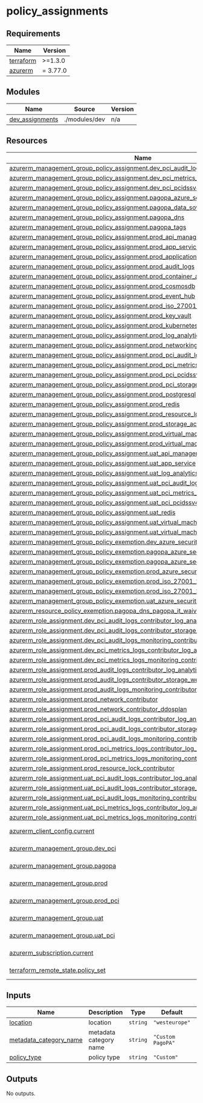# policy_assignments

<!-- markdownlint-disable -->
<!-- BEGINNING OF PRE-COMMIT-TERRAFORM DOCS HOOK -->
## Requirements

| Name | Version |
|------|---------|
| <a name="requirement_terraform"></a> [terraform](#requirement\_terraform) | >=1.3.0 |
| <a name="requirement_azurerm"></a> [azurerm](#requirement\_azurerm) | = 3.77.0 |

## Modules

| Name | Source | Version |
|------|--------|---------|
| <a name="module_dev_assignments"></a> [dev\_assignments](#module\_dev\_assignments) | ./modules/dev | n/a |

## Resources

| Name | Type |
|------|------|
| [azurerm_management_group_policy_assignment.dev_pci_audit_logs](https://registry.terraform.io/providers/hashicorp/azurerm/3.77.0/docs/resources/management_group_policy_assignment) | resource |
| [azurerm_management_group_policy_assignment.dev_pci_metrics_logs](https://registry.terraform.io/providers/hashicorp/azurerm/3.77.0/docs/resources/management_group_policy_assignment) | resource |
| [azurerm_management_group_policy_assignment.dev_pci_pcidssv4](https://registry.terraform.io/providers/hashicorp/azurerm/3.77.0/docs/resources/management_group_policy_assignment) | resource |
| [azurerm_management_group_policy_assignment.pagopa_azure_security_benchmark](https://registry.terraform.io/providers/hashicorp/azurerm/3.77.0/docs/resources/management_group_policy_assignment) | resource |
| [azurerm_management_group_policy_assignment.pagopa_data_sovereignty_eu](https://registry.terraform.io/providers/hashicorp/azurerm/3.77.0/docs/resources/management_group_policy_assignment) | resource |
| [azurerm_management_group_policy_assignment.pagopa_dns](https://registry.terraform.io/providers/hashicorp/azurerm/3.77.0/docs/resources/management_group_policy_assignment) | resource |
| [azurerm_management_group_policy_assignment.pagopa_tags](https://registry.terraform.io/providers/hashicorp/azurerm/3.77.0/docs/resources/management_group_policy_assignment) | resource |
| [azurerm_management_group_policy_assignment.prod_api_management](https://registry.terraform.io/providers/hashicorp/azurerm/3.77.0/docs/resources/management_group_policy_assignment) | resource |
| [azurerm_management_group_policy_assignment.prod_app_service](https://registry.terraform.io/providers/hashicorp/azurerm/3.77.0/docs/resources/management_group_policy_assignment) | resource |
| [azurerm_management_group_policy_assignment.prod_application_gateway](https://registry.terraform.io/providers/hashicorp/azurerm/3.77.0/docs/resources/management_group_policy_assignment) | resource |
| [azurerm_management_group_policy_assignment.prod_audit_logs](https://registry.terraform.io/providers/hashicorp/azurerm/3.77.0/docs/resources/management_group_policy_assignment) | resource |
| [azurerm_management_group_policy_assignment.prod_container_apps](https://registry.terraform.io/providers/hashicorp/azurerm/3.77.0/docs/resources/management_group_policy_assignment) | resource |
| [azurerm_management_group_policy_assignment.prod_cosmosdb](https://registry.terraform.io/providers/hashicorp/azurerm/3.77.0/docs/resources/management_group_policy_assignment) | resource |
| [azurerm_management_group_policy_assignment.prod_event_hub](https://registry.terraform.io/providers/hashicorp/azurerm/3.77.0/docs/resources/management_group_policy_assignment) | resource |
| [azurerm_management_group_policy_assignment.prod_iso_27001_2013](https://registry.terraform.io/providers/hashicorp/azurerm/3.77.0/docs/resources/management_group_policy_assignment) | resource |
| [azurerm_management_group_policy_assignment.prod_key_vault](https://registry.terraform.io/providers/hashicorp/azurerm/3.77.0/docs/resources/management_group_policy_assignment) | resource |
| [azurerm_management_group_policy_assignment.prod_kubernetes](https://registry.terraform.io/providers/hashicorp/azurerm/3.77.0/docs/resources/management_group_policy_assignment) | resource |
| [azurerm_management_group_policy_assignment.prod_log_analytics](https://registry.terraform.io/providers/hashicorp/azurerm/3.77.0/docs/resources/management_group_policy_assignment) | resource |
| [azurerm_management_group_policy_assignment.prod_networking](https://registry.terraform.io/providers/hashicorp/azurerm/3.77.0/docs/resources/management_group_policy_assignment) | resource |
| [azurerm_management_group_policy_assignment.prod_pci_audit_logs](https://registry.terraform.io/providers/hashicorp/azurerm/3.77.0/docs/resources/management_group_policy_assignment) | resource |
| [azurerm_management_group_policy_assignment.prod_pci_metrics_logs](https://registry.terraform.io/providers/hashicorp/azurerm/3.77.0/docs/resources/management_group_policy_assignment) | resource |
| [azurerm_management_group_policy_assignment.prod_pci_pcidssv4](https://registry.terraform.io/providers/hashicorp/azurerm/3.77.0/docs/resources/management_group_policy_assignment) | resource |
| [azurerm_management_group_policy_assignment.prod_pci_storage_account](https://registry.terraform.io/providers/hashicorp/azurerm/3.77.0/docs/resources/management_group_policy_assignment) | resource |
| [azurerm_management_group_policy_assignment.prod_postgresql](https://registry.terraform.io/providers/hashicorp/azurerm/3.77.0/docs/resources/management_group_policy_assignment) | resource |
| [azurerm_management_group_policy_assignment.prod_redis](https://registry.terraform.io/providers/hashicorp/azurerm/3.77.0/docs/resources/management_group_policy_assignment) | resource |
| [azurerm_management_group_policy_assignment.prod_resource_lock](https://registry.terraform.io/providers/hashicorp/azurerm/3.77.0/docs/resources/management_group_policy_assignment) | resource |
| [azurerm_management_group_policy_assignment.prod_storage_account](https://registry.terraform.io/providers/hashicorp/azurerm/3.77.0/docs/resources/management_group_policy_assignment) | resource |
| [azurerm_management_group_policy_assignment.prod_virtual_machine](https://registry.terraform.io/providers/hashicorp/azurerm/3.77.0/docs/resources/management_group_policy_assignment) | resource |
| [azurerm_management_group_policy_assignment.prod_virtual_machine_scael_set](https://registry.terraform.io/providers/hashicorp/azurerm/3.77.0/docs/resources/management_group_policy_assignment) | resource |
| [azurerm_management_group_policy_assignment.uat_api_management](https://registry.terraform.io/providers/hashicorp/azurerm/3.77.0/docs/resources/management_group_policy_assignment) | resource |
| [azurerm_management_group_policy_assignment.uat_app_service](https://registry.terraform.io/providers/hashicorp/azurerm/3.77.0/docs/resources/management_group_policy_assignment) | resource |
| [azurerm_management_group_policy_assignment.uat_log_analytics](https://registry.terraform.io/providers/hashicorp/azurerm/3.77.0/docs/resources/management_group_policy_assignment) | resource |
| [azurerm_management_group_policy_assignment.uat_pci_audit_logs](https://registry.terraform.io/providers/hashicorp/azurerm/3.77.0/docs/resources/management_group_policy_assignment) | resource |
| [azurerm_management_group_policy_assignment.uat_pci_metrics_logs](https://registry.terraform.io/providers/hashicorp/azurerm/3.77.0/docs/resources/management_group_policy_assignment) | resource |
| [azurerm_management_group_policy_assignment.uat_pci_pcidssv4](https://registry.terraform.io/providers/hashicorp/azurerm/3.77.0/docs/resources/management_group_policy_assignment) | resource |
| [azurerm_management_group_policy_assignment.uat_redis](https://registry.terraform.io/providers/hashicorp/azurerm/3.77.0/docs/resources/management_group_policy_assignment) | resource |
| [azurerm_management_group_policy_assignment.uat_virtual_machine](https://registry.terraform.io/providers/hashicorp/azurerm/3.77.0/docs/resources/management_group_policy_assignment) | resource |
| [azurerm_management_group_policy_assignment.uat_virtual_machine_scael_set](https://registry.terraform.io/providers/hashicorp/azurerm/3.77.0/docs/resources/management_group_policy_assignment) | resource |
| [azurerm_management_group_policy_exemption.dev_azure_security_benchmark_waiver](https://registry.terraform.io/providers/hashicorp/azurerm/3.77.0/docs/resources/management_group_policy_exemption) | resource |
| [azurerm_management_group_policy_exemption.pagopa_azure_security_benchmark_mitigated](https://registry.terraform.io/providers/hashicorp/azurerm/3.77.0/docs/resources/management_group_policy_exemption) | resource |
| [azurerm_management_group_policy_exemption.pagopa_azure_security_benchmark_waiver](https://registry.terraform.io/providers/hashicorp/azurerm/3.77.0/docs/resources/management_group_policy_exemption) | resource |
| [azurerm_management_group_policy_exemption.prod_azure_security_benchmark_waiver](https://registry.terraform.io/providers/hashicorp/azurerm/3.77.0/docs/resources/management_group_policy_exemption) | resource |
| [azurerm_management_group_policy_exemption.prod_iso_27001_2013_mitigated](https://registry.terraform.io/providers/hashicorp/azurerm/3.77.0/docs/resources/management_group_policy_exemption) | resource |
| [azurerm_management_group_policy_exemption.prod_iso_27001_2013_waiver](https://registry.terraform.io/providers/hashicorp/azurerm/3.77.0/docs/resources/management_group_policy_exemption) | resource |
| [azurerm_management_group_policy_exemption.uat_azure_security_benchmark_waiver](https://registry.terraform.io/providers/hashicorp/azurerm/3.77.0/docs/resources/management_group_policy_exemption) | resource |
| [azurerm_resource_policy_exemption.pagopa_dns_pagopa_it_waiver](https://registry.terraform.io/providers/hashicorp/azurerm/3.77.0/docs/resources/resource_policy_exemption) | resource |
| [azurerm_role_assignment.dev_pci_audit_logs_contributor_log_analytics](https://registry.terraform.io/providers/hashicorp/azurerm/3.77.0/docs/resources/role_assignment) | resource |
| [azurerm_role_assignment.dev_pci_audit_logs_contributor_storage_westeurope](https://registry.terraform.io/providers/hashicorp/azurerm/3.77.0/docs/resources/role_assignment) | resource |
| [azurerm_role_assignment.dev_pci_audit_logs_monitoring_contributor](https://registry.terraform.io/providers/hashicorp/azurerm/3.77.0/docs/resources/role_assignment) | resource |
| [azurerm_role_assignment.dev_pci_metrics_logs_contributor_log_analytics](https://registry.terraform.io/providers/hashicorp/azurerm/3.77.0/docs/resources/role_assignment) | resource |
| [azurerm_role_assignment.dev_pci_metrics_logs_monitoring_contributor](https://registry.terraform.io/providers/hashicorp/azurerm/3.77.0/docs/resources/role_assignment) | resource |
| [azurerm_role_assignment.prod_audit_logs_contributor_log_analytics](https://registry.terraform.io/providers/hashicorp/azurerm/3.77.0/docs/resources/role_assignment) | resource |
| [azurerm_role_assignment.prod_audit_logs_contributor_storage_westeurope](https://registry.terraform.io/providers/hashicorp/azurerm/3.77.0/docs/resources/role_assignment) | resource |
| [azurerm_role_assignment.prod_audit_logs_monitoring_contributor](https://registry.terraform.io/providers/hashicorp/azurerm/3.77.0/docs/resources/role_assignment) | resource |
| [azurerm_role_assignment.prod_network_contributor](https://registry.terraform.io/providers/hashicorp/azurerm/3.77.0/docs/resources/role_assignment) | resource |
| [azurerm_role_assignment.prod_network_contributor_ddosplan](https://registry.terraform.io/providers/hashicorp/azurerm/3.77.0/docs/resources/role_assignment) | resource |
| [azurerm_role_assignment.prod_pci_audit_logs_contributor_log_analytics](https://registry.terraform.io/providers/hashicorp/azurerm/3.77.0/docs/resources/role_assignment) | resource |
| [azurerm_role_assignment.prod_pci_audit_logs_contributor_storage_westeurope](https://registry.terraform.io/providers/hashicorp/azurerm/3.77.0/docs/resources/role_assignment) | resource |
| [azurerm_role_assignment.prod_pci_audit_logs_monitoring_contributor](https://registry.terraform.io/providers/hashicorp/azurerm/3.77.0/docs/resources/role_assignment) | resource |
| [azurerm_role_assignment.prod_pci_metrics_logs_contributor_log_analytics](https://registry.terraform.io/providers/hashicorp/azurerm/3.77.0/docs/resources/role_assignment) | resource |
| [azurerm_role_assignment.prod_pci_metrics_logs_monitoring_contributor](https://registry.terraform.io/providers/hashicorp/azurerm/3.77.0/docs/resources/role_assignment) | resource |
| [azurerm_role_assignment.prod_resource_lock_contributor](https://registry.terraform.io/providers/hashicorp/azurerm/3.77.0/docs/resources/role_assignment) | resource |
| [azurerm_role_assignment.uat_pci_audit_logs_contributor_log_analytics](https://registry.terraform.io/providers/hashicorp/azurerm/3.77.0/docs/resources/role_assignment) | resource |
| [azurerm_role_assignment.uat_pci_audit_logs_contributor_storage_westeurope](https://registry.terraform.io/providers/hashicorp/azurerm/3.77.0/docs/resources/role_assignment) | resource |
| [azurerm_role_assignment.uat_pci_audit_logs_monitoring_contributor](https://registry.terraform.io/providers/hashicorp/azurerm/3.77.0/docs/resources/role_assignment) | resource |
| [azurerm_role_assignment.uat_pci_metrics_logs_contributor_log_analytics](https://registry.terraform.io/providers/hashicorp/azurerm/3.77.0/docs/resources/role_assignment) | resource |
| [azurerm_role_assignment.uat_pci_metrics_logs_monitoring_contributor](https://registry.terraform.io/providers/hashicorp/azurerm/3.77.0/docs/resources/role_assignment) | resource |
| [azurerm_client_config.current](https://registry.terraform.io/providers/hashicorp/azurerm/3.77.0/docs/data-sources/client_config) | data source |
| [azurerm_management_group.dev_pci](https://registry.terraform.io/providers/hashicorp/azurerm/3.77.0/docs/data-sources/management_group) | data source |
| [azurerm_management_group.pagopa](https://registry.terraform.io/providers/hashicorp/azurerm/3.77.0/docs/data-sources/management_group) | data source |
| [azurerm_management_group.prod](https://registry.terraform.io/providers/hashicorp/azurerm/3.77.0/docs/data-sources/management_group) | data source |
| [azurerm_management_group.prod_pci](https://registry.terraform.io/providers/hashicorp/azurerm/3.77.0/docs/data-sources/management_group) | data source |
| [azurerm_management_group.uat](https://registry.terraform.io/providers/hashicorp/azurerm/3.77.0/docs/data-sources/management_group) | data source |
| [azurerm_management_group.uat_pci](https://registry.terraform.io/providers/hashicorp/azurerm/3.77.0/docs/data-sources/management_group) | data source |
| [azurerm_subscription.current](https://registry.terraform.io/providers/hashicorp/azurerm/3.77.0/docs/data-sources/subscription) | data source |
| [terraform_remote_state.policy_set](https://registry.terraform.io/providers/hashicorp/terraform/latest/docs/data-sources/remote_state) | data source |

## Inputs

| Name | Description | Type | Default | Required |
|------|-------------|------|---------|:--------:|
| <a name="input_location"></a> [location](#input\_location) | location | `string` | `"westeurope"` | no |
| <a name="input_metadata_category_name"></a> [metadata\_category\_name](#input\_metadata\_category\_name) | metadata category name | `string` | `"Custom PagoPA"` | no |
| <a name="input_policy_type"></a> [policy\_type](#input\_policy\_type) | policy type | `string` | `"Custom"` | no |

## Outputs

No outputs.
<!-- END OF PRE-COMMIT-TERRAFORM DOCS HOOK -->
